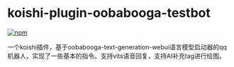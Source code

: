 # koishi-plugin-oobabooga-testbot

[![npm](https://img.shields.io/npm/v/koishi-plugin-oobabooga-testbot?style=flat-square)](https://www.npmjs.com/package/koishi-plugin-oobabooga-testbot)

一个koishi插件，基于oobabooga-text-generation-webui语言模型启动器的qq机器人，实现了一些基本的指令。支持vits语音回复，支持AI补充tag进行绘图。
